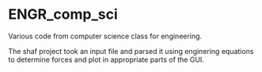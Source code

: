 # ENGR_comp_sci

Various code from computer science class for engineering.

The shaf project took an input file and parsed it using enginering equations to determine forces and plot in appropriate parts of the GUI.
